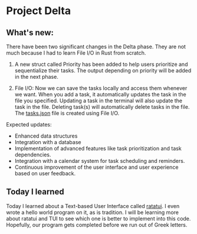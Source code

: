 # Project Delta

## What's new:
There have been two significant changes in the Delta phase. They are not much because I had to learn File I/O in Rust from scratch.
1. A new struct called Priority has been added to help users prioritize and sequentialize their tasks. The output depending on priority will be added in the next phase.
   
2. File I/O: Now we can save the tasks locally and access them whenever we want. When you add a task, it automatically updates the task in the file you specified. Updating a task in the terminal will also update the task in the file. Deleting task(s) will automatically delete tasks in the file. The [tasks.json](..\tasks.json) file is created using File I/O.


Expected updates:
* Enhanced data structures
* Integration with a database
* Implementation of advanced features like task prioritization and task dependencies.
* Integration with a calendar system for task scheduling and reminders.
* Continuous improvement of the user interface and user experience based on user feedback.


## Today I learned
Today I learned about a Text-based User Interface called [ratatui](https://ratatui.rs/index.html). I even wrote a hello world program on it, as is tradition. I will be learning more about ratatui and TUI to see which one is better to implement into this code. Hopefully, our program gets completed before we run out of Greek letters.
